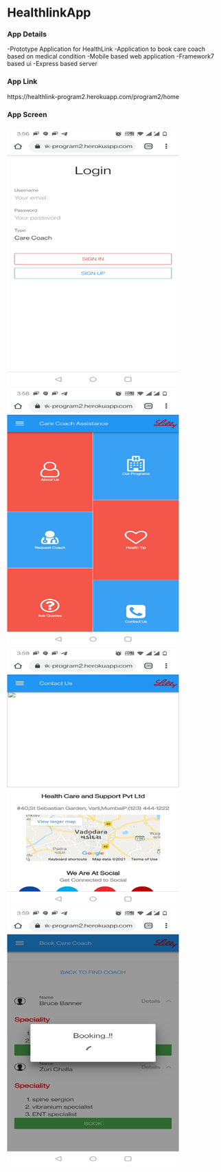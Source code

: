 # HealthlinkApp
<h3>App Details</h3>
-Prototype Application for HealthLink
-Application to book care coach based on medical condition
-Mobile based web application
-Framework7 based ui
-Express based server

<h3> App Link </h3> https://healthlink-program2.herokuapp.com/program2/home
<h3>App Screen<h3>
<img src="https://github.com/yash-ranjan-124/HealthlinkApp/blob/main/app_screen/hlink5.jpg" alt="Login Screen" width="400" height="600" />
<img src="https://github.com/yash-ranjan-124/HealthlinkApp/blob/main/app_screen/hlink1.jpg" alt="Main Screen" width="400" height="600" />
<img src="https://github.com/yash-ranjan-124/HealthlinkApp/blob/main/app_screen/hlink3.jpg" alt="ContactUs Screen" width="400" height="600" />
<img src="https://github.com/yash-ranjan-124/HealthlinkApp/blob/main/app_screen/hlink4.jpg" alt="Find Care Coach Screen" width="400" height="600" />





